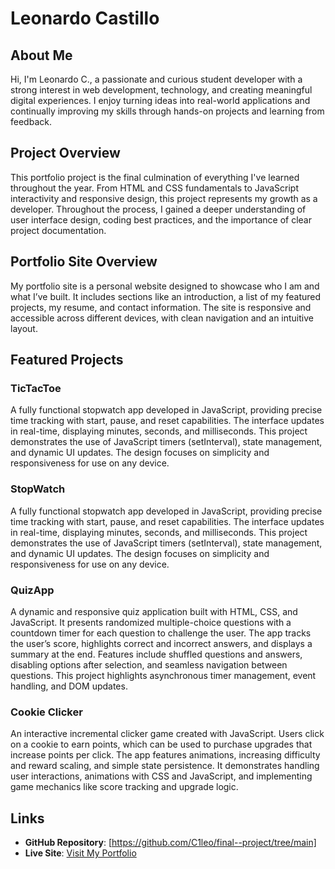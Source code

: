 # Leonardo Castillo

## About Me
Hi, I'm Leonardo C., a passionate and curious student developer with a strong interest in web development, technology, and creating meaningful digital experiences. I enjoy turning ideas into real-world applications and continually improving my skills through hands-on projects and learning from feedback.

## Project Overview
This portfolio project is the final culmination of everything I've learned throughout the year. From HTML and CSS fundamentals to JavaScript interactivity and responsive design, this project represents my growth as a developer. Throughout the process, I gained a deeper understanding of user interface design, coding best practices, and the importance of clear project documentation.

## Portfolio Site Overview
My portfolio site is a personal website designed to showcase who I am and what I’ve built. It includes sections like an introduction, a list of my featured projects, my resume, and contact information. The site is responsive and accessible across different devices, with clean navigation and an intuitive layout.

## Featured Projects

### TicTacToe
A fully functional stopwatch app developed in JavaScript, providing precise time tracking with start, pause, and reset capabilities. The interface updates in real-time, displaying minutes, seconds, and milliseconds. This project demonstrates the use of JavaScript timers (setInterval), state management, and dynamic UI updates. The design focuses on simplicity and responsiveness for use on any device.

### StopWatch
A fully functional stopwatch app developed in JavaScript, providing precise time tracking with start, pause, and reset capabilities. The interface updates in real-time, displaying minutes, seconds, and milliseconds. This project demonstrates the use of JavaScript timers (setInterval), state management, and dynamic UI updates. The design focuses on simplicity and responsiveness for use on any device.

### QuizApp
A dynamic and responsive quiz application built with HTML, CSS, and JavaScript. It presents randomized multiple-choice questions with a countdown timer for each question to challenge the user. The app tracks the user’s score, highlights correct and incorrect answers, and displays a summary at the end. Features include shuffled questions and answers, disabling options after selection, and seamless navigation between questions. This project highlights asynchronous timer management, event handling, and DOM updates.

### Cookie Clicker
An interactive incremental clicker game created with JavaScript. Users click on a cookie to earn points, which can be used to purchase upgrades that increase points per click. The app features animations, increasing difficulty and reward scaling, and simple state persistence. It demonstrates handling user interactions, animations with CSS and JavaScript, and implementing game mechanics like score tracking and upgrade logic.

## Links

- **GitHub Repository**: [https://github.com/C1leo/final--project/tree/main]
- **Live Site**: [Visit My Portfolio](https://c1leo.github.io/final--project/)
